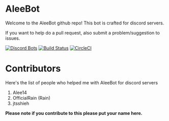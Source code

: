# AleeBot
<p>Welcome to the AleeBot github repo! This bot is crafted for discord servers.</p>
<p>If you want to help do a pull request, also submit a problem/suggestion to issues.</p>

[![Discord Bots](https://discordbots.org/api/widget/status/282547024547545109.svg)](https://discordbots.org/bot/282547024547545109) [![Build Status](https://travis-ci.org/AleeCorp/AleeBot.svg?branch=master)](https://travis-ci.org/AleeCorp/AleeBot) [![CircleCI](https://circleci.com/gh/AleeCorp/AleeBot.svg?style=svg)](https://circleci.com/gh/AleeCorp/AleeBot)


# Contributors
Here's the list of people who helped me with AleeBot for discord servers
1. Alee14
2. OfficialRain (Rain)
3. jtsshieh

**Please note if you contribute to this please put your name here.**
